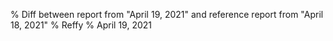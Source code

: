 % Diff between report from "April 19, 2021" and reference report from "April 18, 2021"
% Reffy
% April 19, 2021

